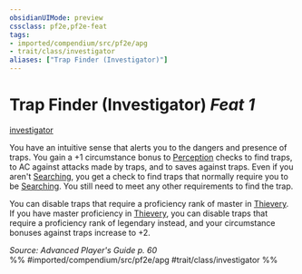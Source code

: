 ```yaml
---
obsidianUIMode: preview
cssclass: pf2e,pf2e-feat
tags:
- imported/compendium/src/pf2e/apg
- trait/class/investigator
aliases: ["Trap Finder (Investigator)"]
---
```

# Trap Finder (Investigator)  *Feat 1*  
[investigator](rules/traits/investigator-apg.md)  


You have an intuitive sense that alerts you to the dangers and presence of traps. You gain a +1 circumstance bonus to [Perception](../skills.md#Perception) checks to find traps, to AC against attacks made by traps, and to saves against traps. Even if you aren't [Searching](search.md), you get a check to find traps that normally require you to be [Searching](search.md). You still need to meet any other requirements to find the trap.

You can disable traps that require a proficiency rank of master in [Thievery](../skills.md#Thievery). If you have master proficiency in [Thievery](../skills.md#Thievery), you can disable traps that require a proficiency rank of legendary instead, and your circumstance bonuses against traps increase to +2.

*Source: Advanced Player's Guide p. 60*  
%% #imported/compendium/src/pf2e/apg #trait/class/investigator %%
